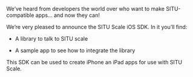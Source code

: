 We’ve heard from developers the world over who want to make SITU-compatible apps… and now they can!

We’re very pleased to announce the SITU Scale iOS SDK. In it you’ll find:

* A library to talk to  SITU scale

* A sample app to see how to integrate the library

This SDK can be used to create iPhone an iPad apps for use with SITU Scale.